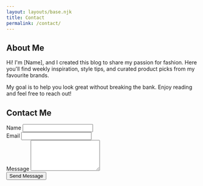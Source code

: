 ```yaml
---
layout: layouts/base.njk
title: Contact  
permalink: /contact/
---
```


<section class="prose prose-lg mx-auto px-4 py-12">
  <h1>About Me</h1>
  <p>Hi! I'm [Name], and I created this blog to share my passion for fashion. Here you'll find weekly inspiration, style tips, and curated product picks from my favourite brands.</p>
  <p>My goal is to help you look great without breaking the bank. Enjoy reading and feel free to reach out!</p>
</section>

<section class="max-w-xl mx-auto px-4 py-12">
  <h2 class="text-2xl font-semibold mb-6">Contact Me</h2>
  <form name="contact" method="POST" data-netlify="true" action="/success" class="space-y-4">
    <input type="hidden" name="form-name" value="contact" />
    <div>
      <label for="name" class="block font-medium mb-1">Name</label>
      <input type="text" name="name" id="name" required class="w-full border border-gray-300 rounded-lg px-4 py-2 focus:outline-none focus:ring focus:ring-blue-300">
    </div>
    <div>
      <label for="email" class="block font-medium mb-1">Email</label>
      <input type="email" name="email" id="email" required class="w-full border border-gray-300 rounded-lg px-4 py-2 focus:outline-none focus:ring focus:ring-blue-300">
    </div>
    <div>
      <label for="message" class="block font-medium mb-1">Message</label>
      <textarea name="message" id="message" rows="5" required class="w-full border border-gray-300 rounded-lg px-4 py-2 focus:outline-none focus:ring focus:ring-blue-300"></textarea>
    </div>
    <button type="submit" class="bg-black text-white px-6 py-2 rounded-lg hover:bg-gray-800 transition">Send Message</button>
  </form>
</section>